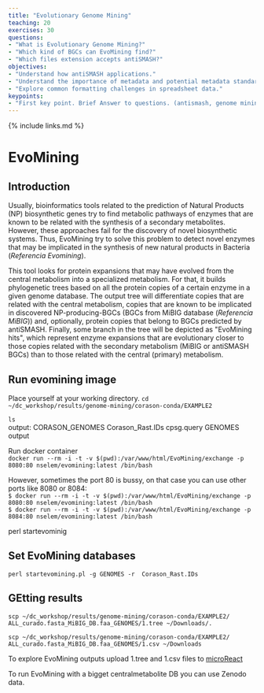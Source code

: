 ```yaml
---
title: "Evolutionary Genome Mining"
teaching: 20
exercises: 30
questions:
- "What is Evolutionary Genome Mining?"
- "Which kind of BGCs can EvoMining find?"
- "Which files extension accepts antiSMASH?"
objectives:
- "Understand how antiSMASH applications."
- "Understand the importance of metadata and potential metadata standards."
- "Explore common formatting challenges in spreadsheet data."
keypoints:
- "First key point. Brief Answer to questions. (antismash, genome mining, secondary metabolism, bacteria, bioactive coumpounds)"
---
```

{% include links.md %}

# EvoMining

## Introduction

 Usually, bioinformatics tools related to the prediction of Natural Products (NP) biosynthetic genes try to find metabolic pathways of enzymes that are known to be related with the synthesis of a secondary metabolites. However, these approaches fail for the discovery of novel biosynthetic systems. Thus, EvoMining try to solve this problem to detect novel enzymes that may be implicated in the synthesis of new natural products in Bacteria (_Referencia Evomining_).  
 
This tool looks for protein expansions that may have evolved from the central metabolism into a specialized metabolism. For that, it builds phylogenetic trees based on all the protein copies of a certain enzyme in a given genome database. The output tree will differentiate copies that are related with the central metabolism, copies that are known to be implicated in discovered NP-producing-BGCs (BGCs from MiBIG database (_Referencia MiBIG_)) and, optionally, protein copies that belong to BGCs predicted by antiSMASH. Finally, some branch in the tree will be depicted as "EvoMining hits", which represent enzyme expansions that are evolutionary closer to those copies related with the secondary metabolism (MiBIG or antiSMASH BGCs) than to those related with the central (primary) metabolism.

## Run evomining image

Place yourself at your working directory.
`cd   ~/dc_workshop/results/genome-mining/corason-conda/EXAMPLE2 `  

`ls `   
output:
 CORASON_GENOMES  Corason_Rast.IDs  cpsg.query  GENOMES  output 
 
 Run docker container  
`docker run --rm -i -t -v $(pwd):/var/www/html/EvoMining/exchange -p 8080:80 nselem/evomining:latest /bin/bash   `    
    
However, sometimes the port 80 is bussy, on that case you can use other ports like 8080 or 8084:    
`$ docker run --rm -i -t -v $(pwd):/var/www/html/EvoMining/exchange -p 8080:80 nselem/evomining:latest /bin/bash`  
`$ docker run --rm -i -t -v $(pwd):/var/www/html/EvoMining/exchange -p 8084:80 nselem/evomining:latest /bin/bash`  

perl startevominig

## Set EvoMining databases
`perl startevomining.pl -g GENOMES -r  Corason_Rast.IDs`

## GEtting results
`scp ~/dc_workshop/results/genome-mining/corason-conda/EXAMPLE2/ ALL_curado.fasta_MiBIG_DB.faa_GENOMES/1.tree ~/Downloads/.`  

`scp ~/dc_workshop/results/genome-mining/corason-conda/EXAMPLE2/ ALL_curado.fasta_MiBIG_DB.faa_GENOMES/1.csv ~/Downloads`   

To explore EvoMining outputs upload 1.tree and 1.csv files to [microReact](https://microreact.org/)  

To run EvoMining with a bigget centralmetabolite DB you can use Zenodo data.

